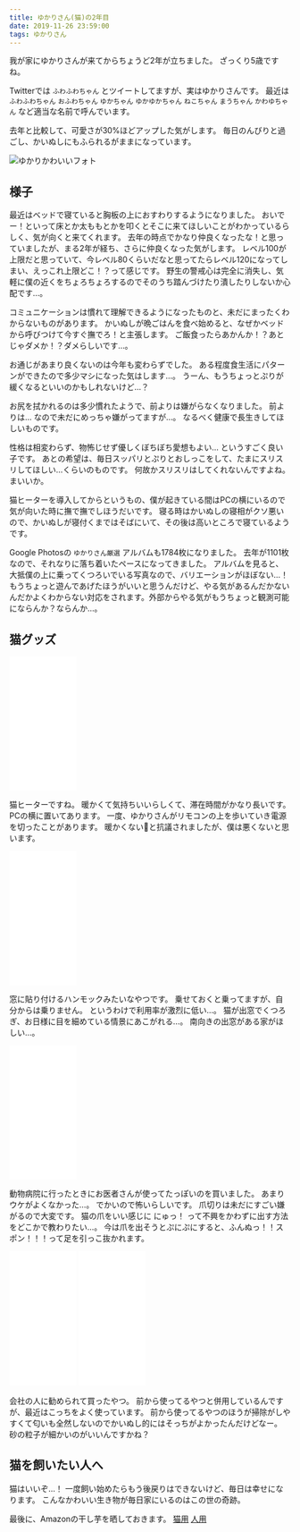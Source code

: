 ```yaml
---
title: ゆかりさん(猫)の2年目
date: 2019-11-26 23:59:00
tags: ゆかりさん
---
```


我が家にゆかりさんが来てからちょうど2年が立ちました。
ざっくり5歳ですね。

Twitterでは `ふわふわちゃん` とツイートしてますが、実はゆかりさんです。
最近は `ふわふわちゃん` `おふわちゃん` `ゆかちゃん` `ゆかゆかちゃん` `ねこちゃん` `まうちゃん` `かわゆちゃん` など適当な名前で呼んでいます。

去年と比較して、可愛さが30%ほどアップした気がします。
毎日のんびりと過ごし、かいぬしにもふられるがままになっています。

![ゆかりかわいいフォト](/images/2019-11-26-yukari-2nd-year/yukari.jpg)

## 様子

最近はベッドで寝ていると胸板の上におすわりするようになりました。
おいでー！といって床とか太ももとかを叩くとそこに来てほしいことがわかっているらしく、気が向くと来てくれます。
去年の時点でかなり仲良くなったな！と思っていましたが、まる2年が経ち、さらに仲良くなった気がします。
レベル100が上限だと思っていて、今レベル80くらいだなと思ってたらレベル120になってしまい、えっこれ上限どこ！？って感じです。
野生の警戒心は完全に消失し、気軽に僕の近くをちょろちょろするのでそのうち踏んづけたり潰したりしないか心配です…。

コミュニケーションは慣れて理解できるようになったものと、未だにまったくわからないものがあります。
かいぬしが晩ごはんを食べ始めると、なぜかベッドから呼びつけて今すぐ撫でろ！と主張します。
ご飯食ったらあかんか！？あとじゃダメか！？ダメらしいです…。

お通じがあまり良くないのは今年も変わらずでした。
ある程度食生活にパターンができたので多少マシになった気はします…。
うーん、もうちょっとぷりが緩くなるといいのかもしれないけど…？

お尻を拭かれるのは多少慣れたようで、前よりは嫌がらなくなりました。
前よりは… なので未だにめっちゃ嫌がってますが…。
なるべく健康で長生きしてほしいものです。

性格は相変わらず、物怖じせず優しくぼちぼち愛想もよい… というすごく良い子です。
あとの希望は、毎日スッパリとぷりとおしっこをして、たまにスリスリしてほしい…くらいのものです。
何故かスリスリはしてくれないんですよね。まいいか。

猫ヒーターを導入してからというもの、僕が起きている間はPCの横にいるので気が向いた時に撫で撫でしほうだいです。
寝る時はかいぬしの寝相がクソ悪いので、かいぬしが寝付くまではそばにいて、その後は高いところで寝ているようです。

Google Photosの `ゆかりさん厳選` アルバムも1784枚になりました。
去年が1101枚なので、それなりに落ち着いたペースになってきました。
アルバムを見ると、大抵僕の上に乗ってくつろいでいる写真なので、バリエーションがほぼない…！
もうちょっと遊んであげたほうがいいと思うんだけど、やる気があるんだかないんだかよくわからない対応をされます。外部からやる気がもうちょっと観測可能にならんか？ならんか…。

## 猫グッズ

<iframe style="width:120px;height:240px;" marginwidth="0" marginheight="0" scrolling="no" frameborder="0" src="//rcm-fe.amazon-adsystem.com/e/cm?lt1=_blank&bc1=000000&IS2=1&bg1=FFFFFF&fc1=000000&lc1=0000FF&t=vvakame-22&language=ja_JP&o=9&p=8&l=as4&m=amazon&f=ifr&ref=as_ss_li_til&asins=B076WTTD1X&linkId=684d848e3efa9c6d61893bcd95e7c074"></iframe>

猫ヒーターですね。
暖かくて気持ちいいらしくて、滞在時間がかなり長いです。
PCの横に置いてあります。
一度、ゆかりさんがリモコンの上を歩いていき電源を切ったことがあります。
暖かくない💢と抗議されましたが、僕は悪くないと思います。


<iframe style="width:120px;height:240px;" marginwidth="0" marginheight="0" scrolling="no" frameborder="0" src="//rcm-fe.amazon-adsystem.com/e/cm?lt1=_blank&bc1=000000&IS2=1&bg1=FFFFFF&fc1=000000&lc1=0000FF&t=vvakame-22&language=ja_JP&o=9&p=8&l=as4&m=amazon&f=ifr&ref=as_ss_li_til&asins=B06XVHRKJF&linkId=4d6b8bdea4af91a3f5d8e93c370f769d"></iframe>

窓に貼り付けるハンモックみたいなやつです。
乗せておくと乗ってますが、自分からは乗りません。
というわけで利用率が激烈に低い…。
猫が出窓でくつろぎ、お日様に目を細めている情景にあこがれる…。
南向きの出窓がある家がほしい…。


<iframe style="width:120px;height:240px;" marginwidth="0" marginheight="0" scrolling="no" frameborder="0" src="//rcm-fe.amazon-adsystem.com/e/cm?lt1=_blank&bc1=000000&IS2=1&bg1=FFFFFF&fc1=000000&lc1=0000FF&t=vvakame-22&language=ja_JP&o=9&p=8&l=as4&m=amazon&f=ifr&ref=as_ss_li_til&asins=B075R9BGW2&linkId=830347462680637d3f7ea539afb7e514"></iframe>

動物病院に行ったときにお医者さんが使ってたっぽいのを買いました。
あまりウケがよくなかった…。
でかいので怖いらしいです。
爪切りは未だにすごい嫌がるので大変です。
猫の爪をいい感じに にゅっ！ って不興をかわずに出す方法をどこかで教わりたい…。
今は爪を出そうとぷにぷにすると、ふんぬっ！！スポン！！！って足を引っこ抜かれます。


<iframe style="width:120px;height:240px;" marginwidth="0" marginheight="0" scrolling="no" frameborder="0" src="//rcm-fe.amazon-adsystem.com/e/cm?lt1=_blank&bc1=000000&IS2=1&bg1=FFFFFF&fc1=000000&lc1=0000FF&t=vvakame-22&language=ja_JP&o=9&p=8&l=as4&m=amazon&f=ifr&ref=as_ss_li_til&asins=B019SOWPJM&linkId=e8136ceca508da93ea89a5b37ce490ff"></iframe>

<iframe style="width:120px;height:240px;" marginwidth="0" marginheight="0" scrolling="no" frameborder="0" src="//rcm-fe.amazon-adsystem.com/e/cm?lt1=_blank&bc1=000000&IS2=1&bg1=FFFFFF&fc1=000000&lc1=0000FF&t=vvakame-22&language=ja_JP&o=9&p=8&l=as4&m=amazon&f=ifr&ref=as_ss_li_til&asins=B07LCJVMY9&linkId=a13b064f48b34b6fbe1ecfbed955aba3"></iframe>


会社の人に勧められて買ったやつ。
前から使ってるやつと併用しているんですが、最近はこっちをよく使っています。
前から使ってるやつのほうが掃除がしやすくて匂いも全然しないのでかいぬし的にはそっちがよかったんだけどなー。
砂の粒子が細かいのがいいんですかね？


## 猫を飼いたい人へ

猫はいいぞ…！
一度飼い始めたらもう後戻りはできないけど、毎日は幸せになります。
こんなかわいい生き物が毎日家にいるのはこの世の奇跡。

最後に、Amazonの干し芋を晒しておきます。
[猫用](http://amzn.asia/76VhMNY)
[人用](http://amzn.asia/3W0M7vX)
